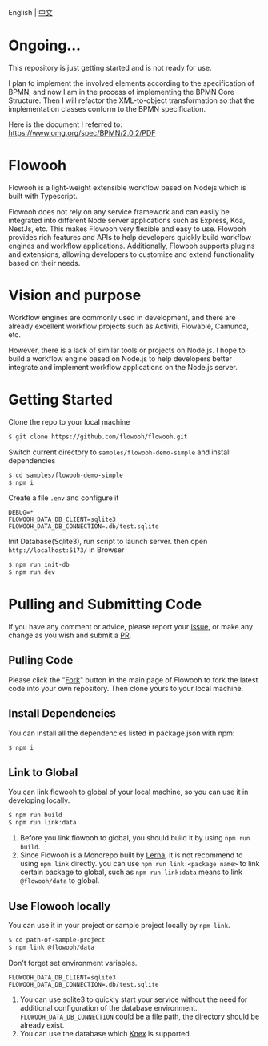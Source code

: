 English | [中文](README-zh.md)

# Ongoing...

This repository is just getting started and is not ready for use.

I plan to implement the involved elements according to the specification of BPMN, and now I am in the process of implementing the BPMN Core Structure. Then I will refactor the XML-to-object transformation so that the implementation classes conform to the BPMN specification.

Here is the document I referred to: https://www.omg.org/spec/BPMN/2.0.2/PDF

# Flowooh

Flowooh is a light-weight extensible workflow based on Nodejs which is built with Typescript.

Flowooh does not rely on any service framework and can easily be integrated into different Node server applications such as Express, Koa, NestJs, etc. This makes Flowooh very flexible and easy to use. Flowooh provides rich features and APIs to help developers quickly build workflow engines and workflow applications. Additionally, Flowooh supports plugins and extensions, allowing developers to customize and extend functionality based on their needs.

# Vision and purpose

Workflow engines are commonly used in development, and there are already excellent workflow projects such as Activiti, Flowable, Camunda, etc.

However, there is a lack of similar tools or projects on Node.js. I hope to build a workflow engine based on Node.js to help developers better integrate and implement workflow applications on the Node.js server.

# Getting Started

Clone the repo to your local machine

```bash
$ git clone https://github.com/flowooh/flowooh.git
```

Switch current directory to `samples/flowooh-demo-simple` and install dependencies

```bash
$ cd samples/flowooh-demo-simple
$ npm i
```

Create a file `.env` and configure it

```.dosini
DEBUG=*
FLOWOOH_DATA_DB_CLIENT=sqlite3
FLOWOOH_DATA_DB_CONNECTION=.db/test.sqlite
```

Init Database(Sqlite3), run script to launch server. then open `http://localhost:5173/` in Browser

```bash
$ npm run init-db
$ npm run dev
```

# Pulling and Submitting Code

If you have any comment or advice, please report your [issue](https://github.com/flowooh/flowooh/issues), or make any change as you wish and submit a [PR](https://github.com/flowooh/flowooh/pulls).

## Pulling Code

Please click the "[Fork](https://github.com/flowooh/flowooh/fork)" button in the main page of Flowooh to fork the latest code into your own repository. Then clone yours to your local machine.

## Install Dependencies

You can install all the dependencies listed in package.json with npm:

```bash
$ npm i
```

## Link to Global

You can link flowooh to global of your local machine, so you can use it in developing locally.

```bash
$ npm run build
$ npm run link:data
```

1. Before you link flowooh to global, you should build it by using `npm run build`.
2. Since Flowooh is a Monorepo built by [Lerna](https://lerna.js.org/), it is not recommend to using `npm link` directly. you can use `npm run link:<package name>` to link certain package to global, such as `npm run link:data` means to link `@flowooh/data` to global.

## Use Flowooh locally

You can use it in your project or sample project locally by `npm link`.

```bash
$ cd path-of-sample-project
$ npm link @flowooh/data
```

Don't forget set environment variables.

```env
FLOWOOH_DATA_DB_CLIENT=sqlite3
FLOWOOH_DATA_DB_CONNECTION=.db/test.sqlite
```

1. You can use sqlite3 to quickly start your service without the need for additional configuration of the database environment. `FLOWOOH_DATA_DB_CONNECTION` could be a file path, the directory should be already exist.
2. You can use the database which [Knex](https://knexjs.org/) is supported.
